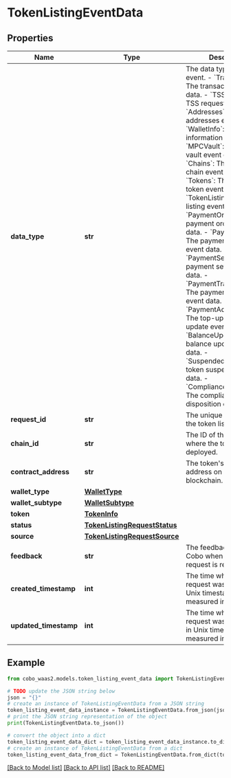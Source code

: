 # TokenListingEventData


## Properties

Name | Type | Description | Notes
------------ | ------------- | ------------- | -------------
**data_type** | **str** |  The data type of the event. - &#x60;Transaction&#x60;: The transaction event data. - &#x60;TSSRequest&#x60;: The TSS request event data. - &#x60;Addresses&#x60;: The addresses event data. - &#x60;WalletInfo&#x60;: The wallet information event data. - &#x60;MPCVault&#x60;: The MPC vault event data. - &#x60;Chains&#x60;: The enabled chain event data. - &#x60;Tokens&#x60;: The enabled token event data. - &#x60;TokenListing&#x60;: The token listing event data.        - &#x60;PaymentOrder&#x60;: The payment order event data. - &#x60;PaymentRefund&#x60;: The payment refund event data. - &#x60;PaymentSettlement&#x60;: The payment settlement event data. - &#x60;PaymentTransaction&#x60;: The payment transaction event data. - &#x60;PaymentAddressUpdate&#x60;: The top-up address update event data. - &#x60;BalanceUpdateInfo&#x60;: The balance update event data. - &#x60;SuspendedToken&#x60;: The token suspension event data. - &#x60;ComplianceDisposition&#x60;: The compliance disposition event data. | 
**request_id** | **str** | The unique identifier of the token listing request. | 
**chain_id** | **str** | The ID of the blockchain where the token is deployed. | 
**contract_address** | **str** | The token&#39;s contract address on the specified blockchain. | 
**wallet_type** | [**WalletType**](WalletType.md) |  | 
**wallet_subtype** | [**WalletSubtype**](WalletSubtype.md) |  | 
**token** | [**TokenInfo**](TokenInfo.md) |  | [optional] 
**status** | [**TokenListingRequestStatus**](TokenListingRequestStatus.md) |  | 
**source** | [**TokenListingRequestSource**](TokenListingRequestSource.md) |  | [optional] 
**feedback** | **str** | The feedback provided by Cobo when a token listing request is rejected. | [optional] 
**created_timestamp** | **int** | The time when the request was created in Unix timestamp format, measured in milliseconds. | [optional] 
**updated_timestamp** | **int** | The time when the request was last updated in Unix timestamp format, measured in milliseconds. | [optional] 

## Example

```python
from cobo_waas2.models.token_listing_event_data import TokenListingEventData

# TODO update the JSON string below
json = "{}"
# create an instance of TokenListingEventData from a JSON string
token_listing_event_data_instance = TokenListingEventData.from_json(json)
# print the JSON string representation of the object
print(TokenListingEventData.to_json())

# convert the object into a dict
token_listing_event_data_dict = token_listing_event_data_instance.to_dict()
# create an instance of TokenListingEventData from a dict
token_listing_event_data_from_dict = TokenListingEventData.from_dict(token_listing_event_data_dict)
```
[[Back to Model list]](../README.md#documentation-for-models) [[Back to API list]](../README.md#documentation-for-api-endpoints) [[Back to README]](../README.md)


